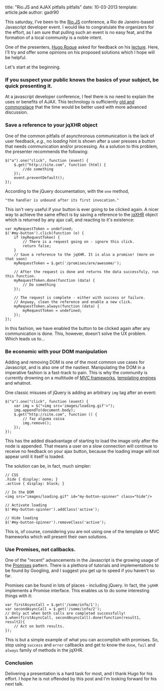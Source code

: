 title: "Rio.JS and AJAX pitfalls pitfalls"
date: 10-03-2013
template: article.jade
author: gadr90

This saturday, I've been to the [Rio.JS][1] conference, a Rio de Janeiro-based Javascript developer event. I would like to congratulate the organizers for the effort, as I am sure that pulling such an event is no easy feat, and the formation of a local community is a noble intent. 

One of the presenters, [Hugo Roque][3] asked for feedback on his [lecture][2]. Here, I'll try and offer some opinions on his proposed solutions which I hope will be helpful.

<span class="more"></span>

Let's start at the beginning.  
       
### If you suspect your public knows the basics of your subject, be quick presenting it.

At a javascript developer conference, I feel there is no need to explain the uses or benefits of AJAX. This technology is sufficiently [old and commonplace][4] that the time would be better used with more advanced discussion.  

### Save a reference to your jqXHR object

One of the common pitfalls of asynchronous communication is the lack of user feedback, *e.g.*, no *loading* hint is shown after a user presses a button that needs communication and/or processing. As a solution to this problem, the presenter recommends the following:

    $("a").one("click", function (event) { 
        $.get("http://site.com", function (html) {
            //do something
        });
        event.preventDefault();
    });

According to the jQuery documentation, with the `one` method,

    "the handler is unbound after its first invocation."
    
This isn't very useful if your button is ever going to be clicked again. A nicer way to achieve the same effect is by saving a reference to the [jqXHR][5] object which is returned by any ajax call, and reacting to it's existence:

    var myRequestToken = undefined;
    $('#my-button').click(function (e) {
        if (myRequestToken) {
            // There is a request going on - ignore this click.
            return false;
        }
        // Save a reference to the jqXHR. It is also a promise! (more on that soon)
        myRequestToken = $.get('/promises/are/awesome/');
        
        // After the request is done and returns the data successfuly, run this function.
        myRequestToken.done(function (data) { 
            // Do something
        });
        
        // The request is complete - either with success or failure. 
        // Anyway, clean the reference and enable a new click.        
        myRequestToken.always(function (data) {
            myRequestToken = undefined;
        });    
    });
    
In this fashion, we have enabled the button to be clicked again after any communication is done. 
This, however, doesn't solve the UX problem. Which leads us to...


### Be economic with your DOM manipulation

Adding and removing DOM is one of the most common use cases for Javascript, and is also one of the nastiest. Manipulating the DOM in a imperative fashion is a fast-track to pain. This is why the community is currently drowning on a multitude of [MVC frameworks][6], [templating engines][7] and whatnot.

One classic misuses of jQuery is adding an arbitrary `img` tag after an event:

    $("a").one("click", function (event) {
    	var img = $("<img src='images/loading.gif'>");
    	img.appendTo(document.body);
    	$.get("http://site.com", function () {
    		// faz alguma coisa
    		img.remove();
    	});
    });

This has the added disadvantage of starting to load the image only after the node is appended. That means a user on a slow connection will continue to receive no feedback on your ajax button, because the loading image will not appear until it itself is loaded. 

The solution can be, in fact, much simpler: 

    // CSS
    .hide { display: none; }
    .active { display: block; }
    
    // In the DOM
    <img src="images/loading.gif" id="my-button-spinner" class="hide"/>
    
    // Activate loading
    $('#my-button-spinner').addClass('active');
    
    // Hide loading
    $('#my-button-spinner').removeClass('active');

This is, of course, considering you are not using one of the template or MVC frameworks which will present their own solutions.
 

### Use Promises, not callbacks.

One of the "recent" advancements in the Javascript is the growing usage of the [Promises][8] pattern. There is a plethora of tutorials and implementations to be found by Googling, and I suggest you get up to speed if you haven't so far.

Promises can be found in lots of places - including jQuery. In fact, the `jqXHR` implements a Promise interface. This enables us to do some interesting things with it:

    var firstAsyncCall = $.get('/some/info/1');
    var secondAsyncCall = $.get('/some/info/2');
    // Only act when both calls are completed successfully!
    $.when(firstAsyncCall, secondAsyncCall).done(function(result1, result2){
        // Act on both results.
    });

This is but a simple example of what you can accomplish with promises. So, stop using `success` and `error` callbacks and get to know the `done`, `fail` and `always` family of methods in the jqXHR.


### Conclusion

Delivering a presentation is a hard task for most, and I thank Hugo for his effort. I hope he is not offended by this post and I'm looking forward for his next talk.


[1]: http://www.riojs.org/
[2]: http://www.slideshare.net/hugolnx/apresentacao-17070731
[3]: http://hugolnx.com/
[4]: http://en.wikipedia.org/wiki/Ajax_(programming)#History
[5]: http://api.jquery.com/jQuery.ajax/#jqXHR
[6]: http://addyosmani.github.com/todomvc/
[7]: http://garann.github.com/template-chooser/
[8]: http://blog.parse.com/2013/01/29/whats-so-great-about-javascript-promises/